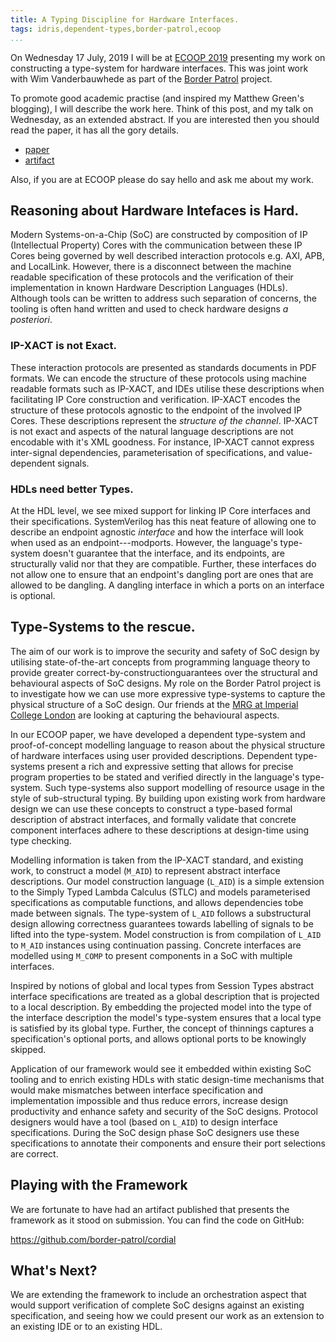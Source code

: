 ```yaml
---
title: A Typing Discipline for Hardware Interfaces.
tags: idris,dependent-types,border-patrol,ecoop
...
```


On Wednesday 17 July, 2019 I will be at [ECOOP 2019](https://conf.researchr.org/home/ecoop-2019/) presenting my work on constructing a type-system for hardware interfaces.
This was joint work with Wim Vanderbauwhede as part of the [Border Patrol](https://border-patrol.github.io) project.

To promote good academic practise (and inspired my Matthew Green's blogging), I will describe the work here.
Think of this post, and my talk on Wednesday, as an extended abstract.
If you are interested then you should read the paper, it has all the gory details.

+ [paper](http://drops.dagstuhl.de/opus/volltexte/2019/10798/)
+ [artifact](http://drops.dagstuhl.de/opus/volltexte/2019/10791/)

Also, if you are at ECOOP please do say hello and ask me about my work.

## Reasoning about Hardware Intefaces is Hard.

Modern Systems-on-a-Chip (SoC) are constructed by composition of IP (Intellectual Property) Cores with the communication between these IP Cores being governed by well described interaction protocols e.g. AXI, APB, and LocalLink.
However, there is a disconnect between the machine readable specification of
these protocols and the verification of their implementation in known Hardware Description Languages (HDLs).
Although tools can be written to address such separation of concerns, the tooling is often hand written and used to check hardware designs *a posteriori*.

### IP-XACT is not Exact.

These interaction protocols are presented as standards documents in PDF formats.
We can encode the structure of these protocols using machine readable formats such as IP-XACT, and IDEs utilise these descriptions when facilitating IP Core construction and verification.
IP-XACT encodes the structure of these protocols agnostic to the endpoint of the involved IP Cores.
These descriptions represent the *structure of the channel*.
IP-XACT is not exact and aspects of the natural language descriptions are not encodable with it's XML goodness.
For instance, IP-XACT cannot express inter-signal dependencies, parameterisation of specifications, and value-dependent signals.

### HDLs need better Types.

At the HDL level, we see mixed support for linking IP Core interfaces and their specifications.
SystemVerilog has this neat feature of allowing one to describe an endpoint agnostic *interface* and how the interface will look when used as an endpoint---modports.
However, the language's type-system doesn't guarantee that the interface, and its endpoints, are structurally valid nor that they are compatible.
Further, these interfaces do not allow one to ensure that an endpoint's dangling port are ones that are allowed to be dangling.
A dangling interface in which a ports on an interface is optional.

## Type-Systems to the rescue.

The aim of our work is to improve the security and safety of SoC design by utilising state-of-the-art concepts from programming language theory to provide greater correct-by-constructionguarantees over the structural and behavioural aspects of SoC designs.
My role on the Border Patrol project is to investigate how we can use more expressive type-systems to capture the physical structure of a SoC design.
Our friends at the [MRG at Imperial College London](http://mrg.doc.ic.ac.uk/) are looking at capturing the behavioural aspects.

In our ECOOP paper, we have developed a dependent type-system and proof-of-concept modelling language to reason about the physical structure of hardware interfaces using user provided descriptions.
Dependent type-systems present a rich and expressive setting that allows for precise program properties to be stated and verified directly in the language's type-system.
Such type-systems also support modelling of resource usage in the style of sub-structural typing.
By building upon existing work from hardware design we can use these concepts to construct a type-based formal description of abstract interfaces, and formally validate that concrete component interfaces adhere to these descriptions at design-time using type checking.

Modelling information is taken from the IP-XACT standard, and existing work, to construct a model (`M_AID`) to represent abstract interface descriptions.
Our model construction language (`L_AID`) is a simple extension to the Simply Typed Lambda Calculus (STLC) and models parameterised specifications as computable functions, and allows dependencies tobe made between signals.
The type-system of `L_AID` follows a substructural design allowing correctness guarantees towards labelling of signals to be lifted into the type-system.
Model construction is from compilation of `L_AID` to `M_AID` instances using continuation passing.
Concrete interfaces are modelled using `M_COMP` to present components in a SoC with multiple interfaces.

Inspired by notions of global and local types from Session Types abstract interface specifications are treated as a global description that is projected to a local description.
By embedding the projected model into the type of the interface description the model's type-system ensures that a local type is satisfied by its global type.
Further, the concept of thinnings captures a specification's optional ports, and allows optional ports to be knowingly skipped.

Application of our framework would see it embedded within existing SoC tooling and to enrich existing HDLs with static design-time mechanisms that would make mismatches between interface specification and implementation impossible and thus reduce errors, increase design productivity and enhance safety and security of the SoC designs.
Protocol designers would have a tool (based on `L_AID`) to design interface specifications.
During the SoC design phase SoC designers use these specifications to annotate their components and ensure their port selections are correct.

## Playing with the Framework

We are fortunate to have had an artifact published that presents the framework as it stood on submission.
You can find the code on GitHub:

<https://github.com/border-patrol/cordial>

## What's Next?

We are extending the framework to include an orchestration aspect that would support verification of complete SoC designs against an existing specification, and seeing how we could present our work as an extension to an existing IDE or to an existing HDL.

